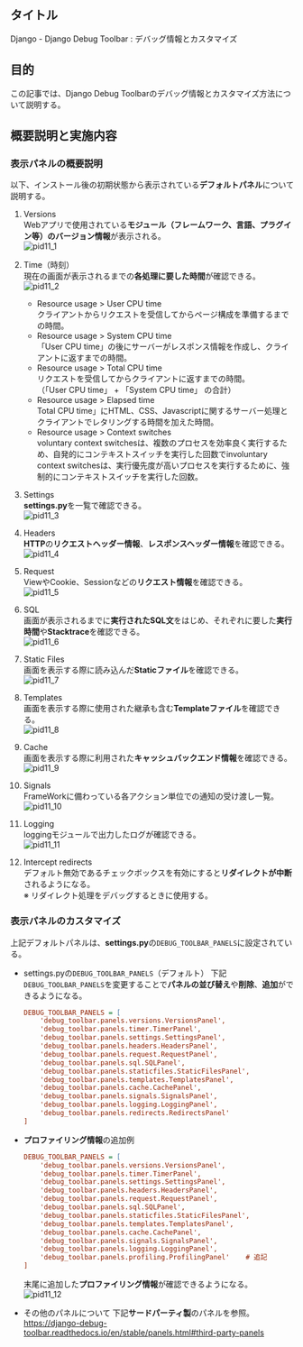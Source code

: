 ## タイトル
Django - Django Debug Toolbar : デバッグ情報とカスタマイズ

## 目的
この記事では、Django Debug Toolbarのデバッグ情報とカスタマイズ方法について説明する。

## 概要説明と実施内容
### 表示パネルの概要説明
以下、インストール後の初期状態から表示されている**デフォルトパネル**について説明する。
1. Versions<br>
Webアプリで使用されている**モジュール（フレームワーク、言語、プラグイン等）のバージョン情報**が表示される。<br>
![pid11_1](/static/tblog/img/pid11_1.png)

2. Time（時刻）<br>
現在の画面が表示されるまでの**各処理に要した時間**が確認できる。<br>
![pid11_2](/static/tblog/img/pid11_2.png)<br>
    - Resource usage > User CPU time<br>
    クライアントからリクエストを受信してからページ構成を準備するまでの時間。
    - Resource usage > System CPU time<br>
    「User CPU time」の後にサーバーがレスポンス情報を作成し、クライアントに返すまでの時間。
    - Resource usage > Total CPU time<br>
    リクエストを受信してからクライアントに返すまでの時間。<br>
    （「User CPU time」 + 「System CPU time」 の合計）
    - Resource usage > Elapsed time<br>
    Total CPU time」にHTML、CSS、Javascriptに関するサーバー処理とクライアントでレタリングする時間を加えた時間。
    - Resource usage > Context switches<br>
    voluntary context switchesは、複数のプロセスを効率良く実行するため、自発的にコンテキストスイッチを実行した回数でinvoluntary context switchesは、実行優先度が高いプロセスを実行するために、強制的にコンテキストスイッチを実行した回数。

3. Settings<br>
**settings.py**を一覧で確認できる。<br>
![pid11_3](/static/tblog/img/pid11_3.png)

4. Headers<br>
**HTTP**の**リクエストヘッダー情報**、**レスポンスヘッダー情報**を確認できる。<br>
![pid11_4](/static/tblog/img/pid11_4.png)

5. Request<br>
ViewやCookie、Sessionなどの**リクエスト情報**を確認できる。<br>
![pid11_5](/static/tblog/img/pid11_5.png)

6. SQL<br>
画面が表示されるまでに**実行されたSQL文**をはじめ、それぞれに要した**実行時間**や**Stacktrace**を確認できる。<br>
![pid11_6](/static/tblog/img/pid11_6.png)

7. Static Files<br>
画面を表示する際に読み込んだ**Staticファイル**を確認できる。<br>
![pid11_7](/static/tblog/img/pid11_7.png)

8. Templates<br>
画面を表示する際に使用された継承も含む**Templateファイル**を確認できる。<br>
![pid11_8](/static/tblog/img/pid11_8.png)

9. Cache<br>
画面を表示する際に利用された**キャッシュバックエンド情報**を確認できる。<br>
![pid11_9](/static/tblog/img/pid11_9.png)

10.  Signals<br>
FrameWorkに備わっている各アクション単位での通知の受け渡し一覧。<br>
![pid11_10](/static/tblog/img/pid11_10.png)

11.  Logging<br>
loggingモジュールで出力したログが確認できる。<br>
![pid11_11](/static/tblog/img/pid11_11.png)

12.  Intercept redirects<br>
デフォルト無効であるチェックボックスを有効にすると**リダイレクトが中断**されるようになる。<br>
※ リダイレクト処理をデバッグするときに使用する。

### 表示パネルのカスタマイズ
上記デフォルトパネルは、**settings.py**の`DEBUG_TOOLBAR_PANELS`に設定されている。
- settings.pyの`DEBUG_TOOLBAR_PANELS`（デフォルト）
下記`DEBUG_TOOLBAR_PANELS`を変更することで**パネルの並び替え**や**削除**、**追加**ができるようになる。
  ```ini
  DEBUG_TOOLBAR_PANELS = [
      'debug_toolbar.panels.versions.VersionsPanel',
      'debug_toolbar.panels.timer.TimerPanel',
      'debug_toolbar.panels.settings.SettingsPanel',
      'debug_toolbar.panels.headers.HeadersPanel',
      'debug_toolbar.panels.request.RequestPanel',
      'debug_toolbar.panels.sql.SQLPanel',
      'debug_toolbar.panels.staticfiles.StaticFilesPanel',
      'debug_toolbar.panels.templates.TemplatesPanel',
      'debug_toolbar.panels.cache.CachePanel',
      'debug_toolbar.panels.signals.SignalsPanel',
      'debug_toolbar.panels.logging.LoggingPanel',
      'debug_toolbar.panels.redirects.RedirectsPanel'
  ]
  ```

- **プロファイリング情報**の追加例
  ```ini
  DEBUG_TOOLBAR_PANELS = [
      'debug_toolbar.panels.versions.VersionsPanel',
      'debug_toolbar.panels.timer.TimerPanel',
      'debug_toolbar.panels.settings.SettingsPanel',
      'debug_toolbar.panels.headers.HeadersPanel',
      'debug_toolbar.panels.request.RequestPanel',
      'debug_toolbar.panels.sql.SQLPanel',
      'debug_toolbar.panels.staticfiles.StaticFilesPanel',
      'debug_toolbar.panels.templates.TemplatesPanel',
      'debug_toolbar.panels.cache.CachePanel',
      'debug_toolbar.panels.signals.SignalsPanel',
      'debug_toolbar.panels.logging.LoggingPanel',
      'debug_toolbar.panels.profiling.ProfilingPanel'    # 追記
  ]
  ```
  末尾に追加した**プロファイリング情報**が確認できるようになる。<br>
  ![pid11_12](/static/tblog/img/pid11_12.png)

- その他のパネルについて
下記**サードパーティ製**のパネルを参照。<br>
https://django-debug-toolbar.readthedocs.io/en/stable/panels.html#third-party-panels
